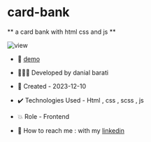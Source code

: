 # card-bank

** a card bank with html css and js **

![view](https://github.com/danial-barati/card-bank/assets/104683176/4bd8dcfb-3dfa-429c-9dcb-610d0c63d85a)

- 🔗 [demo](https://danial-barati.github.io/card-bank/)

- 👩🏻‍💻 Developed by danial barati

- 📆 Created - 2023-12-10

- ✔️ Technologies Used - Html , css , scss , js

- 💥 Role - Frontend

- 📲 How to reach me : with my [linkedin](https://www.linkedin.com/in/danial-barati-0a9804291/)
